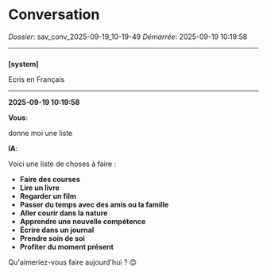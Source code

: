 # Conversation
_Dossier_: sav_conv_2025-09-19_10-19-49
_Démarrée_: 2025-09-19 10:19:58

---

###   
**[system]**


Ecris en Français


---
**2025-09-19 10:19:58**

**Vous**:

donne moi une liste

**IA**:

Voici une liste de choses à faire :

* **Faire des courses**
* **Lire un livre**
* **Regarder un film**
* **Passer du temps avec des amis ou la famille**
* **Aller courir dans la nature**
* **Apprendre une nouvelle compétence**
* **Écrire dans un journal**
* **Prendre soin de soi** 
* **Profiter du moment présent**


Qu'aimeriez-vous faire aujourd'hui ? 😊
